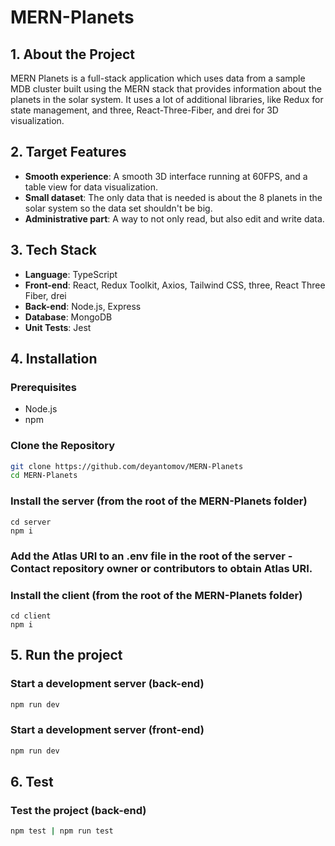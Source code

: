 # MERN-Planets


## 1. About the Project
MERN Planets is a full-stack application which uses data from a sample MDB cluster built using the MERN stack that provides information about the planets in the solar system. It uses a lot of additional libraries, like Redux for state management, and three, React-Three-Fiber, and drei for 3D visualization.

## 2. Target Features
- **Smooth experience**: A smooth 3D interface running at 60FPS, and a table view for data visualization.
- **Small dataset**: The only data that is needed is about the 8 planets in the solar system so the data set shouldn't be big.
- **Administrative part**: A way to not only read, but also edit and write data.

## 3. Tech Stack
- **Language**: TypeScript
- **Front-end**: React, Redux Toolkit, Axios, Tailwind CSS, three, React Three Fiber, drei
- **Back-end**: Node.js, Express
- **Database**: MongoDB
- **Unit Tests**: Jest

## 4. Installation

### Prerequisites
- Node.js
- npm

### Clone the Repository
```sh
git clone https://github.com/deyantomov/MERN-Planets
cd MERN-Planets
```

### Install the server (from the root of the MERN-Planets folder)
```
cd server
npm i
```

### Add the Atlas URI to an .env file in the root of the server - Contact repository owner or contributors to obtain Atlas URI.

### Install the client (from the root of the MERN-Planets folder)
```
cd client
npm i
```

## 5. Run the project

### Start a development server (back-end)
```sh
npm run dev
```

### Start a development server (front-end)
```sh
npm run dev
```

## 6. Test

### Test the project (back-end)
```sh
npm test | npm run test
```
